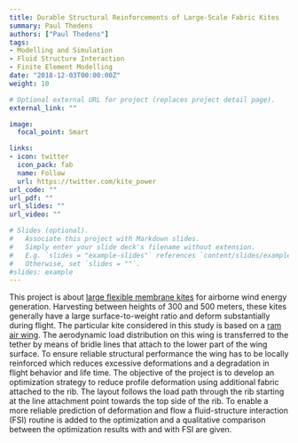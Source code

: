 ```yaml
---
title: Durable Structural Reinforcements of Large-Scale Fabric Kites
summary: Paul Thedens
authors: ["Paul Thedens"]
tags:
- Modelling and Simulation
- Fluid Structure Interaction
- Finite Element Modelling
date: "2018-12-03T00:00:00Z"
weight: 10

# Optional external URL for project (replaces project detail page).
external_link: ""

image:
  focal_point: Smart

links:
- icon: twitter
  icon_pack: fab
  name: Follow
  url: https://twitter.com/kite_power
url_code: ""
url_pdf: ""
url_slides: ""
url_video: ""

# Slides (optional).
#   Associate this project with Markdown slides.
#   Simply enter your slide deck's filename without extension.
#   E.g. `slides = "example-slides"` references `content/slides/example-slides.md`.
#   Otherwise, set `slides = ""`.
#slides: example
---
```


This project is about [large flexible membrane kites](https://doi.org/10.1007/978-3-642-39965-7_32) for airborne wind energy generation. Harvesting between heights of 300 and 500 meters, these kites generally have a large surface-to-weight ratio and deform substantially during flight. The particular kite considered in this study is based on a [ram air wing](https://doi.org/10.1007/978-3-642-39965-7_31). The aerodynamic load distribution on this wing is transferred to the tether by means of bridle lines that attach to the lower part of the wing surface. To ensure reliable structural performance the wing has to be locally reinforced which reduces excessive deformations and a degradation in flight behavior and life time. The objective of the project is to develop an optimization strategy to reduce profile deformation using additional fabric attached to the rib. The layout follows the load path through the rib starting at the line attachment point towards the top side of the rib. To enable a more reliable prediction of deformation and flow a fluid-structure interaction (FSI) routine is added to the optimization and a qualitative comparison between the optimization results with and with FSI are given.
